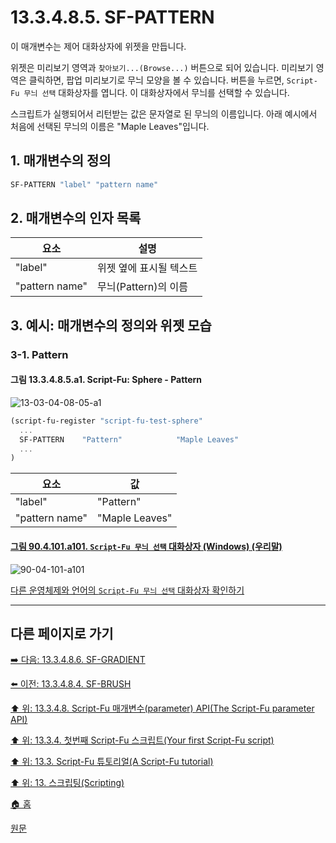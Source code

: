 # 13.3.4.8.5. SF-PATTERN
이 매개변수는 제어 대화상자에 위젯을 만듭니다.

위젯은 미리보기 영역과 `찾아보기...(Browse...)` 버튼으로 되어 있습니다. 미리보기 영역은 클릭하면, 팝업 미리보기로 무늬 모양을 볼 수 있습니다. 버튼을 누르면, `Script-Fu 무늬 선택` 대화상자를 엽니다. 이 대화상자에서 무늬를 선택할 수 있습니다.

스크립트가 실행되어서 리턴받는 값은 문자열로 된 무늬의 이름입니다. 아래 예시에서 처음에 선택된 무늬의 이름은 "Maple Leaves"입니다.

## 1. 매개변수의 정의

```scheme
SF-PATTERN "label" "pattern name"
```

## 2. 매개변수의 인자 목록

|요소|설명|
|---|---|
|"label"|위젯 옆에 표시될 텍스트|
|"pattern name"|무늬(Pattern)의 이름|

## 3. 예시: 매개변수의 정의와 위젯 모습
### 3-1. Pattern
#### 그림 13.3.4.8.5.a1. Script-Fu: Sphere - Pattern
![13-03-04-08-05-a1](https://github.com/wonder13662/gimp/assets/15767104/e2dd5f62-7efe-4130-92bb-de67ecf75280)

```scheme
(script-fu-register "script-fu-test-sphere"
  ...
  SF-PATTERN    "Pattern"            "Maple Leaves"
  ...
)
```

|요소|값|
|---|---|
|"label"|"Pattern"|
|"pattern name"|"Maple Leaves"|

<a id="90-04-101-a101"></a>

#### [그림 90.4.101.a101. `Script-Fu 무늬 선택` 대화상자 (Windows) (우리말)](./90-04-0101-script_fu_pattern_selection.md#90-04-101-a101)
![90-04-101-a101](https://github.com/wonder13662/gimp/assets/15767104/4f425bf0-5e49-4c47-a97f-3e77d9c858bb)

[다른 운영체제와 언어의 `Script-Fu 무늬 선택` 대화상자 확인하기](./90-04-0101-script_fu_pattern_selection.md#90-04-101-a102)

***

## 다른 페이지로 가기

[➡️ 다음: 13.3.4.8.6. SF-GRADIENT](./13-03-04-08-06-sf_gradient.md)

[⬅️ 이전: 13.3.4.8.4. SF-BRUSH](./13-03-04-08-04-sf_brush.md)

[⬆️ 위: 13.3.4.8. Script-Fu 매개변수(parameter) API(The Script-Fu parameter API)](./13-03-04-08-00-the_script_fu_parameter_api.md)

[⬆️ 위: 13.3.4. 첫번째 Script-Fu 스크립트(Your first Script-Fu script)](./13-03-04-00-your-first-script-fu-script.md)

[⬆️ 위: 13.3. Script-Fu 튜토리얼(A Script-Fu tutorial)](./13-03-00-a-script-fu-tutorial.md)

[⬆️ 위: 13. 스크립팅(Scripting)](./13-00-scripting.md)

[🏠 홈](./00-home.md)

[원문](https://docs.gimp.org/2.10/ko/gimp-using-script-fu-tutorial-first-script.html#gimp-using-script-fu-api)